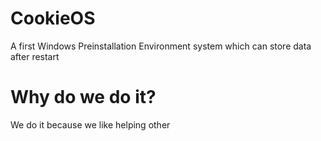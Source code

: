# CookieOS
A first Windows Preinstallation Environment system which can store data after restart
# Why do we do it?
We do it because we like helping other
